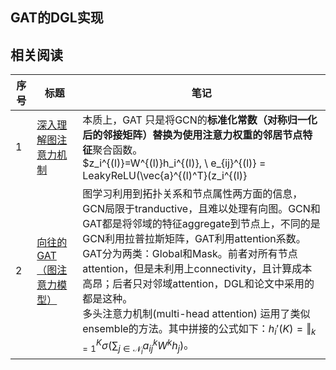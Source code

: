 ## GAT的DGL实现



## 相关阅读

| 序号 | 标题                                                         | 笔记                                                         |
| ---- | ------------------------------------------------------------ | ------------------------------------------------------------ |
| 1    | [深入理解图注意力机制](https://zhuanlan.zhihu.com/p/57180498) | 本质上，GAT 只是将GCN的**标准化常数（对称归一化后的邻接矩阵）**替换为使用**注意力权重的邻居节点特征**聚合函数。<br />$z_i^{(l)}=W^{(l)}h_i^{(l)},  \\ e_{ij}^{(l)} = LeakyReLU(\vec{a}^{(l)^T}(z_i^{(l)}||z_j^{(l)})), \\ a_{ij}^{(l)} = \frac{exp(e_{ij}^{(l)})}{\sum_{k\in \mathcal{N}(i)}exp(e_{ik}^{(l)})}, \\ h_i^{(l+1)}=\sigma(\sum_{j\in \mathcal{N}(i)}a_{ij}^{(l)}z_j^{(l)})$<br />GAT中的注意力机制使邻域的权重取决于节点特征，独立于拓扑结构。前三行计公式旨在计算**softmax归一化后的注意力系数**（GAT中采用的是拼接成对节点的embedding，即加性注意力），最后一行是基于注意力做邻域的aggregate。 |
| 2    | [向往的GAT（图注意力模型）](https://zhuanlan.zhihu.com/p/81350196) | 图学习利用到拓扑关系和节点属性两方面的信息，GCN局限于tranductive，且难以处理有向图。GCN和GAT都是将邻域的特征aggregate到节点上，不同的是GCN利用拉普拉斯矩阵，GAT利用attention系数。<br />GAT分为两类：Global和Mask。前者对所有节点attention，但是未利用上connectivity，且计算成本高昂；后者只对邻域attention，DGL和论文中采用的都是这种。<br />多头注意力机制(multi-head attention) 运用了类似ensemble的方法。其中拼接的公式如下：$h_i'(K)=\Vert_{k=1}^K\sigma(\sum_{j\in\mathcal{N}_i}a_{ij}^kW^kh_j)$。 |

